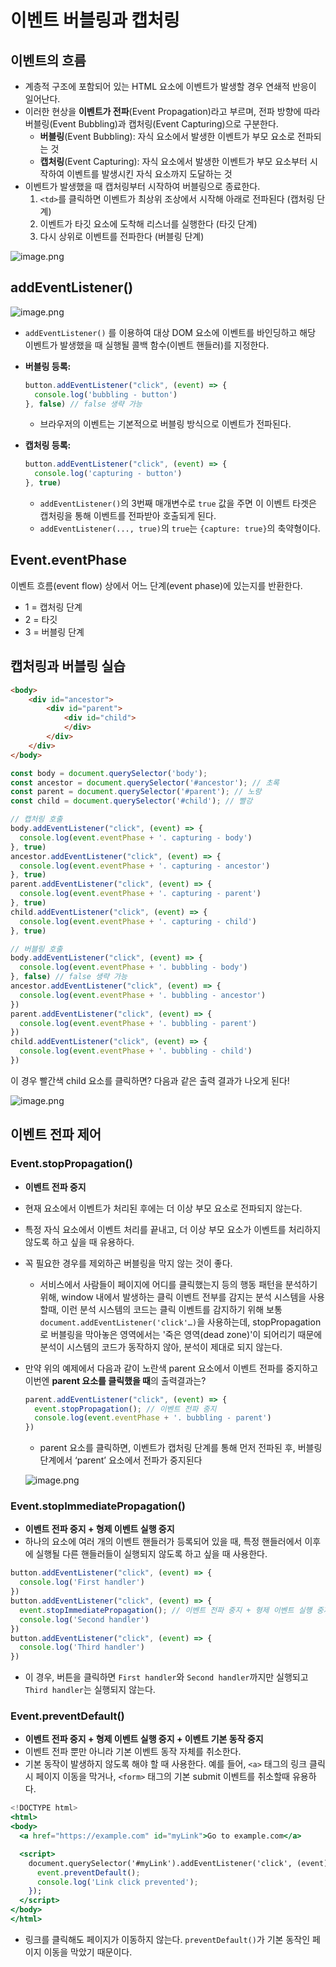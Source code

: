 # 이벤트 버블링과 캡처링
## 이벤트의 흐름

- 계층적 구조에 포함되어 있는 HTML 요소에 이벤트가 발생할 경우 연쇄적 반응이 일어난다.
- 이러한 현상을 **이벤트가 전파**(Event Propagation)라고 부르며, 전파 방향에 따라 버블링(Event Bubbling)과 캡처링(Event Capturing)으로 구분한다.
    - **버블링**(Event Bubbling): 자식 요소에서 발생한 이벤트가 부모 요소로 전파되는 것
    - **캡처링**(Event Capturing): 자식 요소에서 발생한 이벤트가 부모 요소부터 시작하여 이벤트를 발생시킨 자식 요소까지 도달하는 것
- 이벤트가 발생했을 때 캡처링부터 시작하여 버블링으로 종료한다.
    1. `<td>`를 클릭하면 이벤트가 최상위 조상에서 시작해 아래로 전파된다 (캡처링 단계)
    2. 이벤트가 타깃 요소에 도착해 리스너를 실행한다 (타깃 단계)
    3. 다시 상위로 이벤트를 전파한다 (버블링 단계)

![image.png](https://raw.githubusercontent.com/damdam6/fe-cs-study-2024/f3ba2e3a528f0fa985d48b7819983a5bf93ca380/olrlozl/%EC%9D%B4%EB%B2%A4%ED%8A%B8%20%EB%B2%84%EB%B8%94%EB%A7%81%EA%B3%BC%20%EC%BA%A1%EC%B2%98%EB%A7%81/4-1.png)

## addEventListener()

![image.png](https://raw.githubusercontent.com/damdam6/fe-cs-study-2024/f3ba2e3a528f0fa985d48b7819983a5bf93ca380/olrlozl/%EC%9D%B4%EB%B2%A4%ED%8A%B8%20%EB%B2%84%EB%B8%94%EB%A7%81%EA%B3%BC%20%EC%BA%A1%EC%B2%98%EB%A7%81/4-2.png)

- `addEventListener()` 를 이용하여 대상 DOM 요소에 이벤트를 바인딩하고 해당 이벤트가 발생했을 때 실행될 콜백 함수(이벤트 핸들러)를 지정한다.
- **버블링 등록:**
    
    ```jsx
    button.addEventListener("click", (event) => {
      console.log('bubbling - button')
    }, false) // false 생략 가능
    ```
    
    - 브라우저의 이벤트는 기본적으로 버블링 방식으로 이벤트가 전파된다.
- **캡처링 등록:**
    
    ```jsx
    button.addEventListener("click", (event) => {
      console.log('capturing - button')
    }, true)
    ```
    
    - `addEventListener()`의 3번째 매개변수로 `true` 값을 주면 이 이벤트 타겟은 캡처링을 통해 이벤트를 전파받아 호출되게 된다.
    - `addEventListener(..., true)`의 `true`는 `{capture: true}`의 축약형이다.

## Event.eventPhase

이벤트 흐름(event flow) 상에서 어느 단계(event phase)에 있는지를 반환한다.

- 1 = 캡처링 단계
- 2 = 타깃
- 3 = 버블링 단계

## 캡처링과 버블링 실습

```html
<body>
	<div id="ancestor">
		<div id="parent">
			<div id="child">
			</div>
		</div>
	</div>
</body>
```

```jsx
const body = document.querySelector('body');
const ancestor = document.querySelector('#ancestor'); // 초록
const parent = document.querySelector('#parent'); // 노랑
const child = document.querySelector('#child'); // 빨강

// 캡처링 호출
body.addEventListener("click", (event) => {
  console.log(event.eventPhase + '. capturing - body')
}, true)
ancestor.addEventListener("click", (event) => {
  console.log(event.eventPhase + '. capturing - ancestor')
}, true)
parent.addEventListener("click", (event) => {
  console.log(event.eventPhase + '. capturing - parent')
}, true)
child.addEventListener("click", (event) => {
  console.log(event.eventPhase + '. capturing - child')
}, true)

// 버블링 호출
body.addEventListener("click", (event) => {
  console.log(event.eventPhase + '. bubbling - body')
}, false) // false 생략 가능
ancestor.addEventListener("click", (event) => {
  console.log(event.eventPhase + '. bubbling - ancestor')
})
parent.addEventListener("click", (event) => {
  console.log(event.eventPhase + '. bubbling - parent')
})
child.addEventListener("click", (event) => {
  console.log(event.eventPhase + '. bubbling - child')
})
```

이 경우 빨간색 child 요소를 클릭하면? 다음과 같은 출력 결과가 나오게 된다!

![image.png](https://raw.githubusercontent.com/damdam6/fe-cs-study-2024/f3ba2e3a528f0fa985d48b7819983a5bf93ca380/olrlozl/%EC%9D%B4%EB%B2%A4%ED%8A%B8%20%EB%B2%84%EB%B8%94%EB%A7%81%EA%B3%BC%20%EC%BA%A1%EC%B2%98%EB%A7%81/4-3.png)

## 이벤트 전파 제어

### Event.stopPropagation()

- **이벤트 전파 중지**
- 현재 요소에서 이벤트가 처리된 후에는 더 이상 부모 요소로 전파되지 않는다.
- 특정 자식 요소에서 이벤트 처리를 끝내고, 더 이상 부모 요소가 이벤트를 처리하지 않도록 하고 싶을 때 유용하다.
- 꼭 필요한 경우를 제외하곤 버블링을 막지 않는 것이 좋다.
    - 서비스에서 사람들이 페이지에 어디를 클릭했는지 등의 행동 패턴을 분석하기 위해, window 내에서 발생하는 클릭 이벤트 전부를 감지는 분석 시스템을 사용할때, 이런 분석 시스템의 코드는 클릭 이벤트를 감지하기 위해 보통 `document.addEventListener('click'…)`을 사용하는데, stopPropagation로 버블링을 막아놓은 영역에서는 '죽은 영역(dead zone)'이 되어리기 때문에 분석이 시스템의 코드가 동작하지 않아, 분석이 제대로 되지 않는다.
- 만약 위의 예제에서 다음과 같이 노란색 parent 요소에서 이벤트 전파를 중지하고 이번엔 **parent 요소를 클릭했을 때**의 출력결과는?

  ```jsx
  parent.addEventListener("click", (event) => {
    event.stopPropagation(); // 이벤트 전파 중지
    console.log(event.eventPhase + '. bubbling - parent')
  })
  ```

  - parent 요소를 클릭하면, 이벤트가 캡처링 단계를 통해 먼저 전파된 후, 버블링 단계에서 ‘parent’ 요소에서 전파가 중지된다

  ![image.png](https://raw.githubusercontent.com/damdam6/fe-cs-study-2024/f3ba2e3a528f0fa985d48b7819983a5bf93ca380/olrlozl/%EC%9D%B4%EB%B2%A4%ED%8A%B8%20%EB%B2%84%EB%B8%94%EB%A7%81%EA%B3%BC%20%EC%BA%A1%EC%B2%98%EB%A7%81/4-4.png)

### Event.stopImmediatePropagation()

- **이벤트 전파 중지 + 형제 이벤트 실행 중지**
- 하나의 요소에 여러 개의 이벤트 핸들러가 등록되어 있을 때, 특정 핸들러에서 이후에 실행될 다른 핸들러들이 실행되지 않도록 하고 싶을 때 사용한다.

```jsx
button.addEventListener("click", (event) => {
  console.log('First handler')
})
button.addEventListener("click", (event) => {
  event.stopImmediatePropagation(); // 이벤트 전파 중지 + 형제 이벤트 실행 중지
  console.log('Second handler')
})
button.addEventListener("click", (event) => {
  console.log('Third handler')
})
```

- 이 경우, 버튼을 클릭하면 `First handler`와 `Second handler`까지만 실행되고 `Third handler`는 실행되지 않는다.

### Event.preventDefault()

- **이벤트 전파 중지 + 형제 이벤트 실행 중지 + 이벤트 기본 동작 중지**
- 이벤트 전파 뿐만 아니라 기본 이벤트 동작 자체를 취소한다.
- 기본 동작이 발생하지 않도록 해야 할 때 사용한다. 예를 들어, `<a>` 태그의 링크 클릭 시 페이지 이동을 막거나, `<form>` 태그의 기본 submit 이벤트를 취소할때 유용하다.

```jsx
<!DOCTYPE html>
<html>
<body>
  <a href="https://example.com" id="myLink">Go to example.com</a>

  <script>
    document.querySelector('#myLink').addEventListener('click', (event) => {
      event.preventDefault();
      console.log('Link click prevented');
    });
  </script>
</body>
</html>

```

- 링크를 클릭해도 페이지가 이동하지 않는다. `preventDefault()`가 기본 동작인 페이지 이동을 막았기 때문이다.

